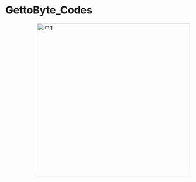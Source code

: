 # GettoByte_Codes

<img width = "418" align="right" alt="img" height="418" src="https://yt3.googleusercontent.com/bEAyHJg7cJCJ-iLIZOljAIQJAZMDFcs-dmQ48ouXoBA4_KDwdV7BeT_-GspKJs58sthTDKXtXQ=s900-c-k-c0x00ffffff-no-rj"/>
<div align="left"> 

